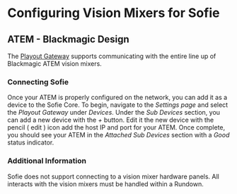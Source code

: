 # Configuring Vision Mixers for Sofie

## ATEM - Blackmagic Design 

The [Playout Gateway](../installing-a-gateway/playout-gateway) supports communicating with the entire line up of Blackmagic ATEM vision mixers.

### Connecting Sofie

Once your ATEM is properly configured on the network, you can add it as a device to the Sofie Core. To begin, navigate to the _Settings page_ and select the _Playout Gateway_ under _Devices_. Under the _Sub Devices_ section, you can add a new device with the _+_ button. Edit it the new device with the pencil \( edit \) icon add the host IP and port for your ATEM. Once complete, you should see your ATEM in the _Attached Sub Devices_ section with a _Good_ status indicator.

### Additional Information

Sofie does not support connecting to a vision mixer hardware panels. All interacts with the vision mixers must be handled within a Rundown.

